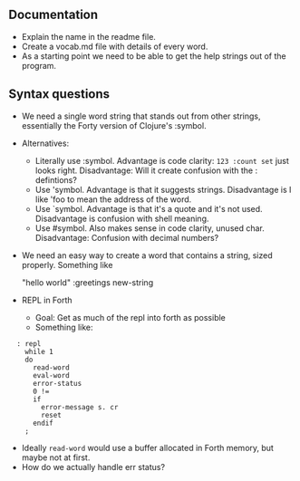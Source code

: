 ## Documentation

* Explain the name in the readme file.
* Create a vocab.md file with details of every word.
* As a starting point we need to be able to get the help strings out of the program.


## Syntax questions

* We need a single word string that stands out from other strings, essentially the Forty version of Clojure's :symbol.
* Alternatives:
  * Literally use :symbol. Advantage is code clarity: `123 :count set` just looks right. Disadvantage: Will it create confusion with the : defintions?
  * Use 'symbol. Advantage is that it suggests strings. Disadvantage is I like 'foo to mean the address of the word.
  * Use `symbol. Advantage is that it's a quote and it's not used. Disadvantage is confusion with shell meaning.
  * Use #symbol. Also makes sense in code clarity, unused char. Disadvantage: Confusion with decimal numbers?

* We need an easy way to create a word that contains a string, sized properly. Something like

  "hello world" :greetings new-string

* REPL in Forth
  * Goal: Get as much of the repl into forth as possible
  * Something like: 
```
  : repl 
    while 1 
    do 
      read-word
      eval-word 
      error-status
      0 !=
      if
        error-message s. cr
        reset
      endif
    ;
```
  * Ideally `read-word` would use a buffer allocated in Forth memory, but maybe not at first.
  * How do we actually handle err status?

